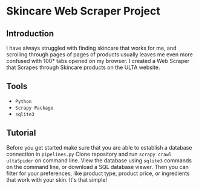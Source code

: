 # Skincare Web Scraper Project

## Introduction 

I have always struggled with finding skincare that works for me, and scrolling through pages of pages of products usually leaves me even more confused with 100* tabs opened on my browser. I created a Web Scraper that Scrapes through Skincare products on the ULTA website.

## Tools 

* `Python`
* `Scrapy Package`
* `sqlite3`

## Tutorial 

Before you get started make sure that you are able to establish a database connection in `pipelines.py`
Clone repository and run `scrapy crawl ultaSpider` on command line.
View the database using `sqlite3` commands on the command line, or download a SQL database viewer.
Then you can filter for your preferences, like product type, product price, or ingredients that work with your skin. 
It's that simple!

